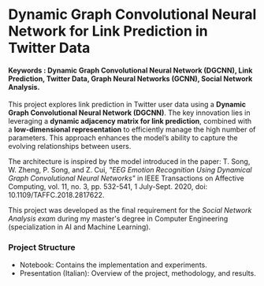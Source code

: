 # Dynamic Graph Convolutional Neural Network for Link Prediction in Twitter Data 

#### Keywords : Dynamic Graph Convolutional Neural Network (DGCNN), Link Prediction, Twitter Data, Graph Neural Networks (GCNN), Social Network Analysis.

This project explores link prediction in Twitter user data using a **Dynamic Graph Convolutional Neural Network (DGCNN)**. The key innovation lies in leveraging a **dynamic adjacency matrix for link prediction**, combined with a **low-dimensional representation** to efficiently manage the high number of parameters. This approach enhances the model’s ability to capture the evolving relationships between users.

The architecture is inspired by the model introduced in the paper:
T. Song, W. Zheng, P. Song, and Z. Cui, *"EEG Emotion Recognition Using Dynamical Graph Convolutional Neural Networks"* in IEEE Transactions on Affective Computing, vol. 11, no. 3, pp. 532-541, 1 July-Sept. 2020, doi: 10.1109/TAFFC.2018.2817622.

This project was developed as the final requirement for the *Social Network Analysis exam* during my master's degree in Computer Engineering (specialization in AI and Machine Learning).

### Project Structure
- Notebook: Contains the implementation and experiments.
- Presentation (Italian): Overview of the project, methodology, and results.

